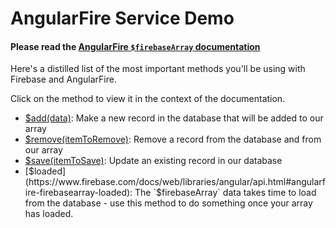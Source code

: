 # AngularFire Service Demo

 #### Please read the [AngularFire `$firebaseArray` documentation](https://www.firebase.com/docs/web/libraries/angular/api.html#angularfire-firebasearray)

Here's a distilled list of the most important methods you'll be using with Firebase and AngularFire.

Click on the method to view it in the context of the documentation.
- [$add(data)](https://www.firebase.com/docs/web/libraries/angular/api.html#angularfire-firebasearray-addnewdata): Make a new record in the database that will be added to our array
- [$remove(itemToRemove)](https://www.firebase.com/docs/web/libraries/angular/api.html#angularfire-firebasearray-removerecordorindex): Remove a record from the database and from our array
- [$save(itemToSave)](https://www.firebase.com/docs/web/libraries/angular/api.html#angularfire-firebasearray-saverecordorindex): Update an existing record in our database
- [$loaded](https://www.firebase.com/docs/web/libraries/angular/api.html#angularfire-firebasearray-loaded): The `$firebaseArray` data takes time to load from the database - use this method to do something once your array has loaded.

